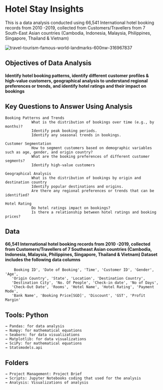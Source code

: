 # Hotel Stay Insights

This is a data analysis conducted using 66,541 International hotel booking records from 2010 -2019, collected from Customers/Travellers from 7 South-East Asian countries (Cambodia, Indonesia, Malaysia, Philippines, Singapore, Thailand & Vietnam)

![travel-tourism-famous-world-landmarks-600nw-316967837](https://github.com/ineshapallage/Hotel-Booking-Data-Analysis/assets/161631865/fad6cfd7-779a-442e-80f7-371de3804c86)


## Objectives of Data Analysis

#### Identify hotel booking patterns, identify different customer profiles &amp; high-value customers, geographical analysis to understand regional preferences or trends, and identify hotel ratings and their impact on bookings

## Key Questions to Answer Using Analysis

    Booking Patterns and Trends	
                What is the distribution of bookings over time (e.g., by months)?
                Identify peak booking periods.
                Identify any seasonal trends in bookings.

    Customer Segmentation	
                How to segment customers based on demographic variables such as age, gender, and origin country?
                What are the booking preferences of different customer segments?
                Identify high-value customers
                
    Geographical Analysis	
                What is the distribution of bookings by origin and destination country
                Identify popular destinations and origins.
                Are there any regional preferences or trends that can be identified?

    Hotel Rating	
                Do hotel ratings impact on bookings?
                Is there a relationship between hotel ratings and booking prices?

## Data
#### 66,541 International hotel booking records from 2010 -2019, collected from Customers/Travellers of 7 Southeast Asian countries (Cambodia, Indonesia, Malaysia, Philippines, Singapore, Thailand & Vietnam) Dataset includes the following data columns
        Booking ID', 'Date of Booking', 'Time', 'Customer ID', 'Gender', 'Age',
       'Origin Country', 'State', 'Location', 'Destination Country',
       'Destination City', 'No. Of People', 'Check-in date', 'No of Days',
       'Check-Out Date', 'Rooms', 'Hotel Name', 'Hotel Rating', 'Payment Mode',
       'Bank Name', 'Booking Price[SGD]', 'Discount', 'GST', 'Profit Margin'

## Tools: Python

    → Pandas: for data analysis
    → Numpy: for mathematical equations
    → Seaborn: for data visualizations
    → Matplotlib: for data visualizations
    → SciPy: for mathematical equations
    → Statsmodels.api

## Folders

    → Project Management: Project Brief 
    → Scripts: Jupyter Notebooks coding that used for the analysis
    → Analysis: Visualizations of analysis

    

